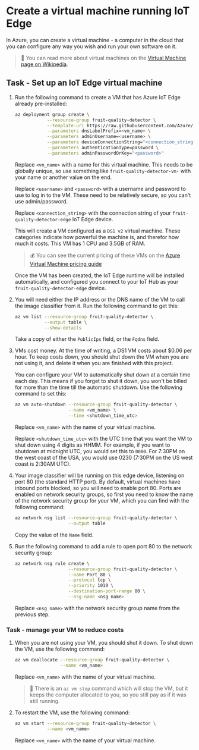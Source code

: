 # Create a virtual machine running IoT Edge

In Azure, you can create a virtual machine - a computer in the cloud that you can configure any way you wish and run your own software on it.

> 💁 You can read more about virtual machines on the [Virtual Machine page on Wikipedia](https://wikipedia.org/wiki/Virtual_machine).

## Task - Set up an IoT Edge virtual machine

1. Run the following command to create a VM that has Azure IoT Edge already pre-installed:

    ```sh
    az deployment group create \
                --resource-group fruit-quality-detector \
                --template-uri https://raw.githubusercontent.com/Azure/iotedge-vm-deploy/1.2.0/edgeDeploy.json \
                --parameters dnsLabelPrefix=<vm_name> \
                --parameters adminUsername=<username> \
                --parameters deviceConnectionString="<connection_string>" \
                --parameters authenticationType=password \
                --parameters adminPasswordOrKey="<password>"
    ```

    Replace `<vm_name>` with a name for this virtual machine. This needs to be globally unique, so use something like `fruit-quality-detector-vm-` with your name or another value on the end.

    Replace `<username>` and `<password>` with a username and password to use to log in to the VM. These need to be relatively secure, so you can't use admin/password.

    Replace `<connection_string>` with the connection string of your `fruit-quality-detector-edge` IoT Edge device.

    This will create a VM configured as a `DS1 v2` virtual machine. These categories indicate how powerful the machine is, and therefor how much it costs. This VM has 1 CPU and 3.5GB of RAM.

    > 💰 You can see the current pricing of these VMs on the [Azure Virtual Machine pricing guide](https://azure.microsoft.com/pricing/details/virtual-machines/linux/?WT.mc_id=academic-17441-jabenn)

    Once the VM has been created, the IoT Edge runtime will be installed automatically, and configured you connect to your IoT Hub as your `fruit-quality-detector-edge` device.

1. You will need either the IP address or the DNS name of the VM to call the image classifier from it. Run the following command to get this:

    ```sh
    az vm list --resource-group fruit-quality-detector \
               --output table \
               --show-details
    ```

    Take a copy of either the `PublicIps` field, or the `Fqdns` field.

1. VMs cost money. At the time of writing, a DS1 VM costs about $0.06 per hour. To keep costs down, you should shut down the VM when you are not using it, and delete it when you are finished with this project.

    You can configure your VM to automatically shut down at a certain time each day. This means if you forget to shut it down, you won't be billed for more than the time till the automatic shutdown. Use the following command to set this:

    ```sh
    az vm auto-shutdown --resource-group fruit-quality-detector \
                        --name <vm_name> \
                        --time <shutdown_time_utc>
    ```

    Replace `<vm_name>` with the name of your virtual machine.

    Replace `<shutdown_time_utc>` with the UTC time that you want the VM to shut down using 4 digits as HHMM. For example, if you want to shutdown at midnight UTC, you would set this to `0000`. For 7:30PM on the west coast of the USA, you would use 0230 (7:30PM on the US west coast is 2:30AM UTC).

1. Your image classifier will be running on this edge device, listening on port 80 (the standard HTTP port). By default, virtual machines have inbound ports blocked, so you will need to enable port 80. Ports are enabled on network security groups, so first you need to know the name of the network security group for your VM, which you can find with the following command:

    ```sh
    az network nsg list --resource-group fruit-quality-detector \
                        --output table
    ```

    Copy the value of the `Name` field.

1. Run the following command to add a rule to open port 80 to the network security group:

    ```sh
    az network nsg rule create \
                        --resource-group fruit-quality-detector \
                        --name Port_80 \
                        --protocol tcp \
                        --priority 1010 \
                        --destination-port-range 80 \
                        --nsg-name <nsg name>
    ```

    Replace `<nsg name>` with the network security group name from the previous step.

### Task - manage your VM to reduce costs

1. When you are not using your VM, you should shut it down. To shut down the VM, use the following command:

    ```sh
    az vm deallocate --resource-group fruit-quality-detector \
                     --name <vm_name>
    ```

    Replace `<vm_name>` with the name of your virtual machine.

    > 💁 There is an `az vm stop` command which will stop the VM, but it keeps the computer allocated to you, so you still pay as if it was still running.

1. To restart the VM, use the following command:

    ```sh
    az vm start --resource-group fruit-quality-detector \
                --name <vm_name>
    ```

    Replace `<vm_name>` with the name of your virtual machine.
